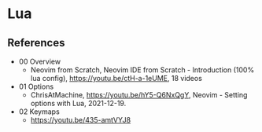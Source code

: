 # Lua

## References

* 00 Overview
  * Neovim from Scratch, Neovim IDE from Scratch - Introduction (100% lua config), https://youtu.be/ctH-a-1eUME, 18 videos
* 01 Options
  * ChrisAtMachine, https://youtu.be/hY5-Q6NxQgY, Neovim - Setting options with Lua, 2021-12-19.
* 02 Keymaps
  * https://youtu.be/435-amtVYJ8
